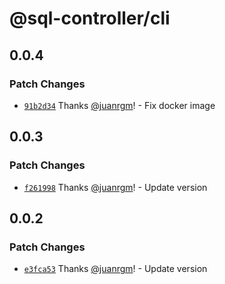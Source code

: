 # @sql-controller/cli

## 0.0.4

### Patch Changes

- [`91b2d34`](https://github.com/swordev/sql-controller/commit/91b2d345f0e6cf7c2695e9fd47f5ff325e3c9eba) Thanks [@juanrgm](https://github.com/juanrgm)! - Fix docker image

## 0.0.3

### Patch Changes

- [`f261998`](https://github.com/swordev/sql-controller/commit/f2619982e86a5c38e1ea370a91d0abbb75eccece) Thanks [@juanrgm](https://github.com/juanrgm)! - Update version

## 0.0.2

### Patch Changes

- [`e3fca53`](https://github.com/swordev/sql-controller/commit/e3fca53438312ecfb0e5fef67fc8498c03c92c90) Thanks [@juanrgm](https://github.com/juanrgm)! - Update version
